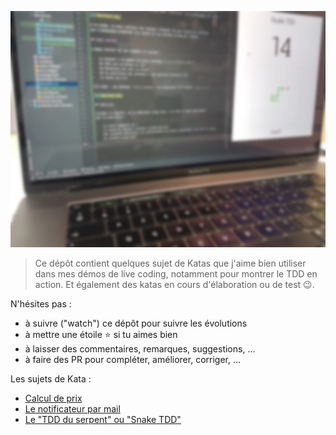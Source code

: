 ![](./screen.png)

>Ce dépôt contient quelques sujet de Katas que j'aime bien utiliser dans mes démos de live coding, notamment pour montrer
le TDD en action. Et également des katas en cours d'élaboration ou de test 😉.

N'hésites pas :

- à suivre ("watch") ce dépôt pour suivre les évolutions
- à mettre une étoile ⭐️ si tu aimes bien
- à laisser des commentaires, remarques, suggestions, ...
- à faire des PR pour compléter, améliorer, corriger, ...

Les sujets de Kata :
- [Calcul de prix](./pricer.md)
- [Le notificateur par mail](./notifier.md)
- [Le "TDD du serpent" ou "Snake TDD"](./snake.md)

